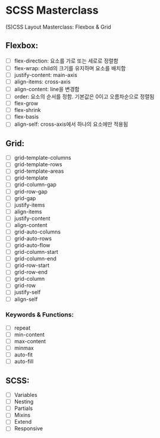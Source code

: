 # SCSS Masterclass

(S)CSS Layout Masterclass: Flexbox & Grid

## Flexbox:

- [ ] flex-direction: 요소를 가로 또는 세로로 정렬함
- [ ] flex-wrap: child의 크기를 유지하며 요소를 배치함
- [ ] justify-content: main-axis
- [ ] align-items: cross-axis
- [ ] align-content: line을 변경함
- [ ] order: 요소의 순서를 정함. 기본값은 0이고 오름차순으로 정렬됨
- [ ] flex-grow
- [ ] flex-shrink
- [ ] flex-basis
- [ ] align-self: cross-axis에서 하나의 요소에만 적용됨

## Grid:

- [ ] grid-template-columns
- [ ] grid-template-rows
- [ ] grid-template-areas
- [ ] grid-template
- [ ] grid-column-gap
- [ ] grid-row-gap
- [ ] grid-gap
- [ ] justify-items
- [ ] align-items
- [ ] justify-content
- [ ] align-content
- [ ] grid-auto-columns
- [ ] grid-auto-rows
- [ ] grid-auto-flow
- [ ] grid-column-start
- [ ] grid-column-end
- [ ] grid-row-start
- [ ] grid-row-end
- [ ] grid-column
- [ ] grid-row
- [ ] justify-self
- [ ] align-self

### Keywords & Functions:

- [ ] repeat
- [ ] min-content
- [ ] max-content
- [ ] minmax
- [ ] auto-fit
- [ ] auto-fill

## SCSS:

- [ ] Variables
- [ ] Nesting
- [ ] Partials
- [ ] Mixins
- [ ] Extend
- [ ] Responsive
